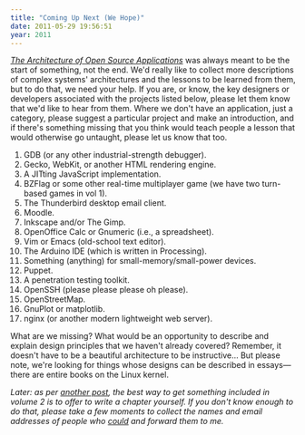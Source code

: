 ```yaml
---
title: "Coming Up Next (We Hope)"
date: 2011-05-29 19:56:51
year: 2011
---
```

<a href="http://aosabook.org"><em>The Architecture of Open Source Applications</em></a> was always meant to be the start of something, not the end. We'd really like to collect more descriptions of complex systems' architectures and the lessons to be learned from them, but to do that, we need your help. If you are, or know, the key designers or developers associated with the projects listed below, please let them know that we'd like to hear from them. Where we don't have an application, just a category, please suggest a particular project and make an introduction, and if there's something missing that you think would teach people a lesson that would otherwise go untaught, please let us know that too.
<ol>
	<li>GDB (or any other industrial-strength debugger).</li>
	<li>Gecko, WebKit, or another HTML rendering engine.</li>
	<li>A JITting JavaScript implementation.</li>
	<li>BZFlag or some other real-time multiplayer game (we have two turn-based games in vol 1).</li>
	<li>The Thunderbird desktop email client.</li>
	<li>Moodle.</li>
	<li>Inkscape and/or The Gimp.</li>
	<li>OpenOffice Calc or Gnumeric (i.e., a spreadsheet).</li>
	<li>Vim or Emacs (old-school text editor).</li>
	<li>The Arduino IDE (which is written in Processing).</li>
	<li>Something (anything) for small-memory/small-power devices.</li>
	<li>Puppet.</li>
	<li>A penetration testing toolkit.</li>
	<li>OpenSSH (please please please oh please).</li>
	<li>OpenStreetMap.</li>
	<li>GnuPlot or matplotlib.</li>
	<li>nginx (or another modern lightweight web server).</li>
</ol>
What are we missing? What would be an opportunity to describe and explain design principles that we haven't already covered? Remember, it doesn't have to be a beautiful architecture to be instructive... But please note, we're looking for things whose designs can be described in essays&mdash;there are entire books on the Linux kernel.

<em>Later: as per <a href="/blog/archives/4216.html">another post</a>, the best way to get something included in volume 2 is to offer to write a chapter yourself. If you don't know enough to do that, please take a few moments to collect the names and email addresses of people who <span style="text-decoration: underline;">could</span> and forward them to me.</em>
